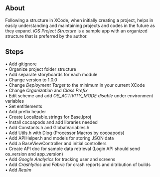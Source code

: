 ## About

Following a structure in XCode, when initially creating a project, helps in easily understanding and maintaining projects and codes in the future as they expand. *iOS Project Structure* is a sample app with an organized structure that is preferred by the author.

## Steps

• Add gitignore  
• Organize project folder structure  
• Add separate storyboards for each module  
• Change version to 1.0.0  
• Change *Deployment Target* to the minimum in your current XCode  
• Change *Organization* and *Class Prefix*  
• Edit scheme and add *OS_ACTIVITY_MODE disable* under environment variables  
• Set entitlements  
• Add prefix header  
• Create Localizable.strings for Base.lproj  
• Install cocoapods and add libraries needed  
• Add Constants.h and GlobalVariables.h  
• Add Utils.h with Dlog (Processor Macros by cocoapods)  
• Add APIHelper.h and models for storing JSON data  
• Add a BaseViewController and initial controllers  
• Create API doc for sample data retrieval (Login API should send os_version and app_version)  
• Add *Google Analytics* for tracking user and screens  
• Add *Crashlytics* and *Fabric* for crash reports and ditribution of builds  
• Add *Realm*  
